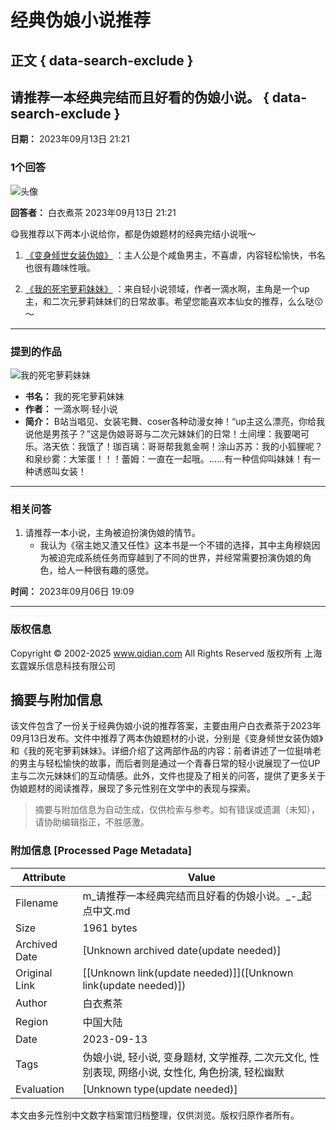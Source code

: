 # 经典伪娘小说推荐

## 正文 { data-search-exclude }


## 请推荐一本经典完结而且好看的伪娘小说。 { data-search-exclude }

**日期：** 2023年09月13日 21:21

### 1个回答

![头像](https://facepic.qidian.com/qd_face/349573/286/100)

**回答者：** 白衣煮茶 2023年09月13日 21:21

😋我推荐以下两本小说给你，都是伪娘题材的经典完结小说哦～

1. [《变身倾世女装伪娘》](https://www.qidian.com/so/变身倾世女装伪娘.html)  ：主人公是个咸鱼男主，不喜虐，内容轻松愉快，书名也很有趣味性哦。
   
2. [《我的死宅萝莉妹妹》](https://www.qidian.com/book/1009918248/)  ：来自轻小说领域，作者一滴水啊，主角是一个up主，和二次元萝莉妹妹们的日常故事。希望您能喜欢本仙女的推荐，么么哒😗～

---

### 提到的作品

![我的死宅萝莉妹妹](https://bookcover.yuewen.com/qdbimg/349573/1009918248/180)
- **书名：** 我的死宅萝莉妹妹
- **作者：** 一滴水啊·轻小说
- **简介：** B站当唱见、女装宅舞、coser各种动漫女神！“up主这么漂亮，你给我说他是男孩子？”这是伪娘哥哥与二次元妹妹们的日常！土间埋：我要喝可乐。洛天依：我饿了！珈百璃：哥哥帮我氪金啊！涂山苏苏：我的小狐狸呢？和泉纱雾：大笨蛋！！！蕾姆：一直在一起哦。......有一种信仰叫妹妹！有一种诱惑叫女装！

---

### 相关问答

1. 请推荐一本小说，主角被迫扮演伪娘的情节。
   - 我认为《宿主她又渣又任性》这本书是一个不错的选择，其中主角穆娆因为被迫完成系统任务而穿越到了不同的世界，并经常需要扮演伪娘的角色，给人一种很有趣的感觉。

**时间：** 2023年09月06日 19:09

---

### 版权信息
Copyright © 2002-2025 www.qidian.com All Rights Reserved 版权所有 上海玄霆娱乐信息科技有限公司
<!-- tcd_original_link https://m.qidian.com/ask/qurwzvxcl -->


## 摘要与附加信息

<!-- tcd_abstract -->
该文件包含了一份关于经典伪娘小说的推荐答案，主要由用户白衣煮茶于2023年09月13日发布。文件中推荐了两本伪娘题材的小说，分别是《变身倾世女装伪娘》和《我的死宅萝莉妹妹》。详细介绍了这两部作品的内容：前者讲述了一位挺啃老的男主与轻松愉快的故事，而后者则是通过一个青春日常的轻小说展现了一位UP主与二次元妹妹们的互动情感。此外，文件也提及了相关的问答，提供了更多关于伪娘题材的阅读推荐，展现了多元性别在文学中的表现与探索。
<!-- tcd_abstract_end -->

> 摘要与附加信息为自动生成，仅供检索与参考。如有错误或遗漏（未知），请协助编辑指正，不胜感激。

### 附加信息 [Processed Page Metadata]

| Attribute       | Value                                  |
|-----------------|----------------------------------------|
| Filename        | m_请推荐一本经典完结而且好看的伪娘小说。_-_起点中文.md                             |
| Size            | 1961 bytes                           |
| Archived Date   | [Unknown archived date(update needed)]                             |
| Original Link   | [[Unknown link(update needed)]]([Unknown link(update needed)])                       |
| Author          | 白衣煮茶                               |
| Region          | 中国大陆                               |
| Date            | 2023-09-13                                 |
| Tags            | 伪娘小说, 轻小说, 变身题材, 文学推荐, 二次元文化, 性别表现, 网络小说, 女性化, 角色扮演, 轻松幽默                                 |
| Evaluation            | [Unknown type(update needed)]                                 |
<!-- tcd_table_end -->

本文由多元性别中文数字档案馆归档整理，仅供浏览。版权归原作者所有。
